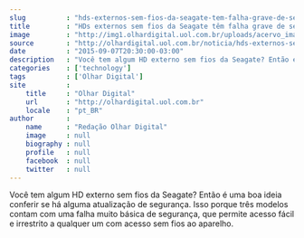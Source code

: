 ```yaml
---
slug          : "hds-externos-sem-fios-da-seagate-tem-falha-grave-de-seguranca"
title         : "HDs externos sem fios da Seagate têm falha grave de segurança"
image         : "http://img1.olhardigital.uol.com.br/uploads/acervo_imagens/2015/09/20150907171510_660_420.jpg"
source        : "http://olhardigital.uol.com.br/noticia/hds-externos-sem-fios-da-seagate-tem-falha-grave-de-seguranca/51118"
date          : "2015-09-07T20:30:00-03:00"
description   : "Você tem algum HD externo sem fios da Seagate? Então é uma boa ideia conferir se há alguma atualização de segurança. Isso porque três modelos contam com uma falha muito básica de segurança, que permite acesso fácil e irrestrito a qualquer um com acesso sem fios ao aparelho."
categories    : ['technology']
tags          : ['Olhar Digital']
site          :
    title     : "Olhar Digital"
    url       : "http://olhardigital.uol.com.br"
    locale    : "pt_BR"
author        :
    name      : "Redação Olhar Digital"
    image     : null
    biography : null
    profile   : null
    facebook  : null
    twitter   : null
---
```


Você tem algum HD externo sem fios da Seagate? Então é uma boa ideia conferir se há alguma atualização de segurança. Isso porque três modelos contam com uma falha muito básica de segurança, que permite acesso fácil e irrestrito a qualquer um com acesso sem fios ao aparelho.
